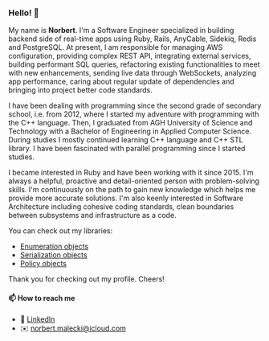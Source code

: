 ### Hello! 👋

My name is **Norbert**. I'm a Software Engineer specialized in building backend side of real-time apps using Ruby, Rails, AnyCable, Sidekiq, Redis and PostgreSQL. At present, I am responsible for managing AWS configuration, providing complex REST API, integrating external services, building performant SQL queries, refactoring existing functionalities to meet with new enhancements, sending live data through WebSockets, analyzing app performance, caring about regular update of dependencies and bringing into project better code standards.

I have been dealing with programming since the second grade of secondary school, i.e. from 2012, where I started my adventure with programming with the C++ language. Then, I graduated from AGH University of Science and Technology with a Bachelor of Engineering in Applied Computer Science. During studies I mostly continued learning C++ language and C++ STL library. I have been fascinated with parallel programming since I started studies.

I became interested in Ruby and have been working with it since 2015. I'm always a helpful, proactive and detail-oriented person with problem-solving skills. I'm continuously on the path to gain new knowledge which helps me provide more accurate solutions. I'm also keenly interested in Software Architecture including cohesive coding standards, clean boundaries between subsystems and infrastructure as a code.

You can check out my libraries:
- [Enumeration objects](https://github.com/norbertmaleckii/simple-enumeration-rb)
- [Serialization objects](https://github.com/norbertmaleckii/simple-object-serialization-rb)
- [Policy objects](https://github.com/norbertmaleckii/simple-policy-rb)

Thank you for checking out my profile. Cheers!

#### 📫 How to reach me

 - 👔 [LinkedIn](https://www.linkedin.com/in/norbertmaleckii/ "Norbert Małecki | LinkedIn")
 - ✉️ [norbert.malecki@icloud.com](mailto:norbert.malecki@icloud.com)
